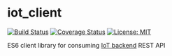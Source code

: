 # iot_client
[![Build Status](https://travis-ci.org/mmontes11/iot_client.svg?branch=develop)](https://travis-ci.org/mmontes11/iot_client)
[![Coverage Status](https://coveralls.io/repos/github/mmontes11/iot_client/badge.svg?branch=develop)](https://coveralls.io/github/mmontes11/iot_client?branch=develop)
[![License: MIT](https://img.shields.io/badge/License-MIT-yellow.svg)](https://opensource.org/licenses/MIT)

ES6 client library for consuming [IoT backend](https://github.com/mmontes11/iot_backend) REST API

